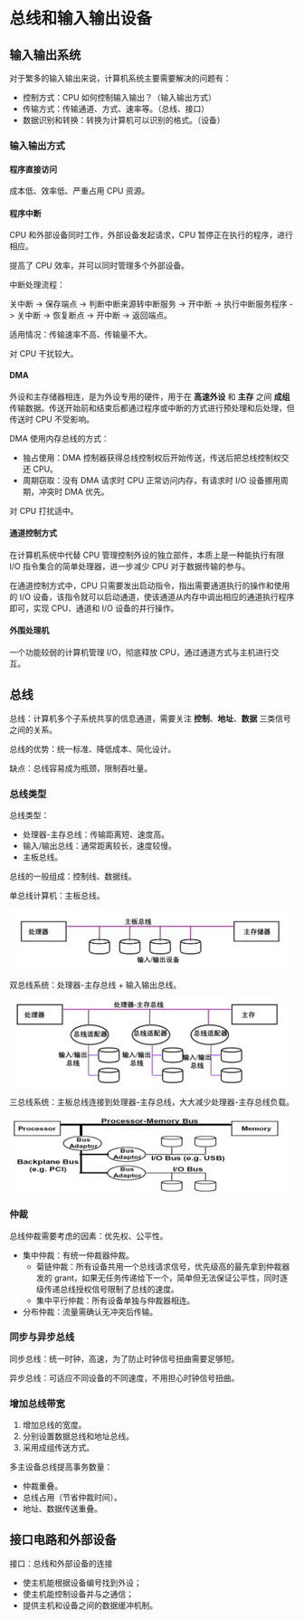 # 总线和输入输出设备

## 输入输出系统

对于繁多的输入输出来说，计算机系统主要需要解决的问题有：

- 控制方式：CPU 如何控制输入输出？（输入输出方式）
- 传输方式：传输通道、方式、速率等。（总线、接口）
- 数据识别和转换：转换为计算机可以识别的格式。（设备）

### 输入输出方式

#### 程序直接访问

成本低、效率低、严重占用 CPU 资源。

#### 程序中断

CPU 和外部设备同时工作，外部设备发起请求，CPU 暂停正在执行的程序，进行相应。

提高了 CPU 效率，并可以同时管理多个外部设备。

中断处理流程：

关中断 -> 保存端点 -> 判断中断来源转中断服务 -> 开中断 -> 执行中断服务程序 -> 关中断 -> 恢复断点 -> 开中断 -> 返回端点。

适用情况：传输速率不高、传输量不大。

对 CPU 干扰较大。

#### DMA

外设和主存储器相连，是为外设专用的硬件，用于在 **高速外设** 和 **主存** 之间 **成组** 传输数据。传送开始前和结束后都通过程序或中断的方式进行预处理和后处理，但传送时 CPU 不受影响。

DMA 使用内存总线的方式：

- 独占使用：DMA 控制器获得总线控制权后开始传送，传送后把总线控制权交还 CPU。
- 周期窃取：没有 DMA 请求时 CPU 正常访问内存，有请求时 I/O 设备挪用周期，冲突时 DMA 优先。

对 CPU 打扰适中。

#### 通道控制方式

在计算机系统中代替 CPU 管理控制外设的独立部件，本质上是一种能执行有限 I/O 指令集合的简单处理器，进一步减少 CPU 对于数据传输的参与。

在通道控制方式中，CPU 只需要发出启动指令，指出需要通道执行的操作和使用的 I/O 设备，该指令就可以启动通道，使该通道从内存中调出相应的通道执行程序即可，实现 CPU、通道和 I/O 设备的并行操作。

#### 外围处理机

一个功能较弱的计算机管理 I/O，彻底释放 CPU，通过通道方式与主机进行交互。

## 总线

总线：计算机多个子系统共享的信息通道，需要关注 **控制**、**地址**、**数据** 三类信号之间的关系。

总线的优势：统一标准、降低成本、简化设计。

缺点：总线容易成为瓶颈，限制吞吐量。

### 总线类型

总线类型：

- 处理器-主存总线：传输距离短、速度高。
- 输入/输出总线：通常距离较长，速度较慢。
- 主板总线。

总线的一般组成：控制线、数据线。

单总线计算机：主板总线。

![](./img/bus1.PNG)

双总线系统：处理器-主存总线 + 输入输出总线。

![](./img/bus2.PNG)

三总线系统：主板总线连接到处理器-主存总线，大大减少处理器-主存总线负载。

![](./img/bus3.PNG)

### 仲裁

总线仲裁需要考虑的因素：优先权、公平性。

- 集中仲裁：有统一仲裁器仲裁。
  - 菊链仲裁：所有设备共用一个总线请求信号，优先级高的最先拿到仲裁器发的 grant，如果无任务传递给下一个，简单但无法保证公平性，同时逐级传递总线授权信号限制了总线的速度。
  - 集中平行仲裁：所有设备单独与仲裁器相连。
- 分布仲裁：流量需确认无冲突后传输。

### 同步与异步总线

同步总线：统一时钟，高速，为了防止时钟信号扭曲需要足够短。

异步总线：可适应不同设备的不同速度，不用担心时钟信号扭曲。

### 增加总线带宽

1. 增加总线的宽度。
2. 分别设置数据总线和地址总线。
3. 采用成组传送方式。

多主设备总线提高事务数量：

- 仲裁重叠。
- 总线占用（节省仲裁时间）。
- 地址、数据传送重叠。

## 接口电路和外部设备

接口：总线和外部设备的连接

- 使主机能根据设备编号找到外设；
- 使主机能控制设备并与之通信；
- 提供主机和设备之间的数据缓冲机制。